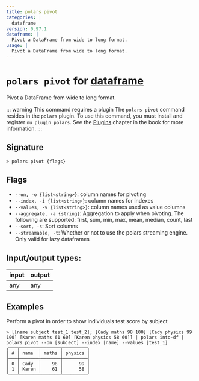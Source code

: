 ```yaml
---
title: polars pivot
categories: |
  dataframe
version: 0.97.1
dataframe: |
  Pivot a DataFrame from wide to long format.
usage: |
  Pivot a DataFrame from wide to long format.
---
```

<!-- This file is automatically generated. Please edit the command in https://github.com/nushell/nushell instead. -->

# `polars pivot` for [dataframe](/commands/categories/dataframe.md)

<div class='command-title'>Pivot a DataFrame from wide to long format.</div>

::: warning This command requires a plugin
The `polars pivot` command resides in the `polars` plugin.
To use this command, you must install and register `nu_plugin_polars`.
See the [Plugins](/book/plugins.html) chapter in the book for more information.
:::

## Signature

```> polars pivot {flags} ```

## Flags

 -  `--on, -o {list<string>}`: column names for pivoting
 -  `--index, -i {list<string>}`: column names for indexes
 -  `--values, -v {list<string>}`: column names used as value columns
 -  `--aggregate, -a {string}`: Aggregation to apply when pivoting. The following are supported: first, sum, min, max, mean, median, count, last
 -  `--sort, -s`: Sort columns
 -  `--streamable, -t`: Whether or not to use the polars streaming engine. Only valid for lazy dataframes


## Input/output types:

| input | output |
| ----- | ------ |
| any   | any    |

## Examples

Perform a pivot in order to show individuals test score by subject
```nu
> [[name subject test_1 test_2]; [Cady maths 98 100] [Cady physics 99 100] [Karen maths 61 60] [Karen physics 58 60]] | polars into-df |  polars pivot --on [subject] --index [name] --values [test_1]
╭───┬───────┬───────┬─────────╮
│ # │ name  │ maths │ physics │
├───┼───────┼───────┼─────────┤
│ 0 │ Cady  │    98 │      99 │
│ 1 │ Karen │    61 │      58 │
╰───┴───────┴───────┴─────────╯

```

